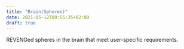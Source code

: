 ```yaml
---
title: "Brain(Spheres)"
date: 2021-05-12T09:55:35+02:00
draft: true
---
```


REVENGed spheres in the brain that meet user-specific requirements.

